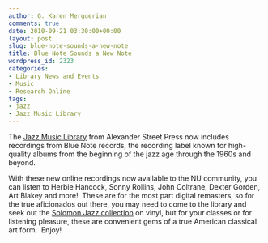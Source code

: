 ```yaml
---
author: G. Karen Merguerian
comments: true
date: 2010-09-21 03:30:00+00:00
layout: post
slug: blue-note-sounds-a-new-note
title: Blue Note Sounds a New Note
wordpress_id: 2323
categories:
- Library News and Events
- Music
- Research Online
tags:
- jazz
- Jazz Music Library
---
```


The [Jazz Music Library](http://0-jazz.alexanderstreet.com.ilsprod.lib.neu.edu/) from Alexander Street Press now includes recordings from Blue Note records, the recording label known for high-quality albums from the beginning of the jazz age through the 1960s and beyond.

With these new online recordings now available to the NU community, you can listen to Herbie Hancock, Sonny Rollins, John Coltrane, Dexter Gorden, Art Blakey and more!  These are for the most part digital remasters, so for the true aficionados out there, you may need to come to the library and seek out the [Solomon Jazz collection](http://nucat.lib.neu.edu/search~S13/?searchtype=X&searcharg=solomon+jazz+collection&searchscope=13&sortdropdown=-&SORT=DZ&extended=1&SUBMIT=Search&searchlimits=&searchorigarg=Xsolomon+jazz%26SORT%3DD) on vinyl, but for your classes or for listening pleasure, these are convenient gems of a true American classical art form.  Enjoy!
